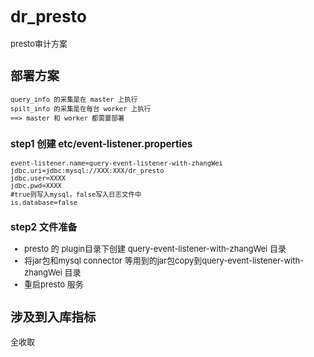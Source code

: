 <font size=2>

# dr_presto
presto审计方案

## 部署方案

```text
query_info 的采集是在 master 上执行
spilt_info 的采集是在每台 worker 上执行
==> master 和 worker 都需要部署
 ```

### step1 创建 etc/event-listener.properties

```properties
event-listener.name=query-event-listener-with-zhangWei
jdbc.uri=jdbc:mysql://XXX:XXX/dr_presto
jdbc.user=XXXX
jdbc.pwd=XXXX
#true则写入mysql，false写入日志文件中
is.database=false 
```


### step2 文件准备

- presto 的 plugin目录下创建 query-event-listener-with-zhangWei 目录
- 将jar包和mysql connector 等用到的jar包copy到query-event-listener-with-zhangWei 目录
- 重启presto 服务

## 涉及到入库指标
全收取


